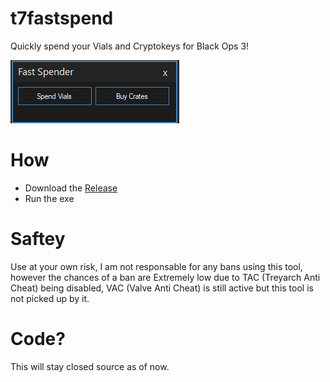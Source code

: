 # t7fastspend
Quickly spend your Vials and Cryptokeys for Black Ops 3!

![Alt text](https://github.com/ssnob/t7fastspend/blob/main/fast%20spender.png?raw=true)

# How
* Download the [Release](https://github.com/ssnob/t7fastspend/releases/download/v1/Fast.Spender.zip)
* Run the exe

# Saftey
Use at your own risk, I am not responsable for any bans using this tool, however the chances of a ban are Extremely low due to TAC (Treyarch Anti Cheat) being disabled, VAC (Valve Anti Cheat) is still active but this tool is not picked up by it.

# Code?
This will stay closed source as of now.
